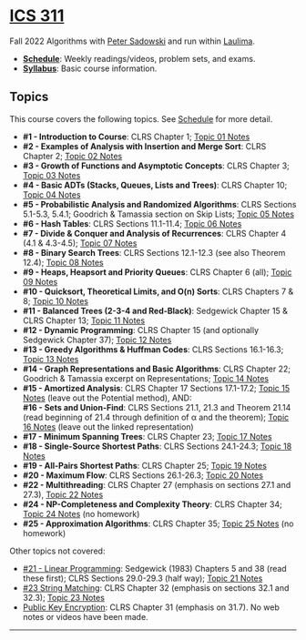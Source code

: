 <!--
# ICS 311 Fall 2021
* * *
-->

# [ICS 311](https://ics311.github.io/)

Fall 2022 Algorithms with [Peter Sadowski](http://www2.hawaii.edu/~psadow/) and run within [Laulima](https://laulima.hawaii.edu/portal/site/MAN.XLSICS311ps.202310). 


<!--## Contents -->

*   **[Schedule](schedule.md)**: Weekly readings/videos, problem sets, and exams.
*   **[Syllabus](syllabus.md)**: Basic course information.

<!--
*   [Topics](#topics)
*   [Problem Sets](#problems): List of active and planned problem sets.
*   [Exams](#exams): Planned exam dates
-->


## <a name="topics">Topics</a>

This course covers the following topics. See [Schedule](schedule.md) for more detail.

*   **#1 - Introduction to Course**: CLRS Chapter 1; [Topic 01 Notes](Notes/Topic-01.html)
*   **#2 - Examples of Analysis with Insertion and Merge Sort**: CLRS Chapter 2; [Topic 02 Notes](Notes/Topic-02.html)
*   **#3 - Growth of Functions and Asymptotic Concepts**: CLRS Chapter 3; [Topic 03 Notes](Notes/Topic-03.html)
*   **#4 - Basic ADTs (Stacks, Queues, Lists and Trees)**: CLRS Chapter 10; [Topic 04 Notes](Notes/Topic-04.html)
*   **#5 - Probabilistic Analysis and Randomized Algorithms**: CLRS Sections 5.1-5.3, 5.4.1; Goodrich & Tamassia section on Skip Lists; [Topic 05 Notes](Notes/Topic-05.html)
*   **#6 - Hash Tables**: CLRS Sections 11.1-11.4; [Topic 06 Notes](Notes/Topic-06.html)
*   **#7 - Divide & Conquer and Analysis of Recurrences**: CLRS Chapter 4 (4.1 & 4.3-4.5); [Topic 07 Notes](Notes/Topic-07.html)
*   **#8 - Binary Search Trees**: CLRS Sections 12.1-12.3 (see also Theorem 12.4); [Topic 08 Notes](Notes/Topic-08.html)
*   **#9 - Heaps, Heapsort and Priority Queues**: CLRS Chapter 6 (all); [Topic 09 Notes](Notes/Topic-09.html)
*   **#10 - Quicksort, Theoretical Limits, and O(n) Sorts**: CLRS Chapters 7 & 8; [Topic 10 Notes](Notes/Topic-10.html)
*   **#11 - Balanced Trees (2-3-4 and Red-Black)**: Sedgewick Chapter 15 & CLRS Chapter 13; [Topic 11 Notes](Notes/Topic-11.html)<!--Review of Mistakes on Midterm-->
*   **#12 - Dynamic Programming**: CLRS Chapter 15 (and optionally Sedgewick Chapter 37); [Topic 12 Notes](Notes/Topic-12.html)
*   **#13 - Greedy Algorithms & Huffman Codes**: CLRS Sections 16.1-16.3; [Topic 13 Notes](Notes/Topic-13.html)
*   **#14 - Graph Representations and Basic Algorithms**: CLRS Chapter 22; Goodrich & Tamassia excerpt on Representations; [Topic 14 Notes](Notes/Topic-14.html)
*   **#15 - Amortized Analysis**: CLRS Chapter 17 Sections 17.1-17.2; [Topic 15 Notes](Notes/Topic-15.html) (leave out the Potential method), AND:  
    **#16 - Sets and Union-Find**: CLRS Sections 21.1, 21.3 and Theorem 21.14 (read beginning of 21.4 through definition of α and the theorem); [Topic 16 Notes](Notes/Topic-16.html) (leave out the linked representation)
*   **#17 - Minimum Spanning Trees**: CLRS Chapter 23; [Topic 17 Notes](Notes/Topic-17.html)
*   **#18 - Single-Source Shortest Paths**: CLRS Sections 24.1-24.3; [Topic 18 Notes](Notes/Topic-18.html)
*   **#19 - All-Pairs Shortest Paths**: CLRS Chapter 25; [Topic 19 Notes](Notes/Topic-19.html)
*   **#20 - Maximum Flow**: CLRS Sections 26.1-26.3; [Topic 20 Notes](Notes/Topic-20.html)
*   **#22 - Multithreading**: CLRS Chapter 27 (emphasis on sections 27.1 and 27.3), [Topic 22 Notes](Notes/Topic-22.html)
*   **#24 - NP-Completeness and Complexity Theory**: CLRS Chapter 34; [Topic 24 Notes](Notes/Topic-24.html) (no homework)
*   **#25 - Approximation Algorithms**: CLRS Chapter 35; [Topic 25 Notes](Notes/Topic-25.html) (no homework) <!--Complexity Theory (continued)-->


Other topics not covered:

*   <u>#21 - Linear Programming</u>: Sedgewick (1983) Chapters 5 and 38 (read these first); CLRS Sections 29.0-29.3 (half way); [Topic 21 Notes](Notes/Topic-21.html)
*   <u>#23 String Matching</u>: CLRS Chapter 32 (emphasis on sections 32.1 and 32.3); [Topic 23 Notes](Notes/Topic-23.html)
*   <u>Public Key Encryption</u>: CLRS Chapter 31 (emphasis on 31.7). No web notes or videos have been made.
<!--*   <u>#25 - Approximation Algorithms</u>: CLRS Chapter 35; [Topic 25 Notes](Notes/Topic-25.html) (no homework)-->

* * *

<!--
## <a name="problems">Problem Sets</a>

Each problem set will be released in Laulima when they are assigned. At that time, you may find the actual problems as Google Doc templates in your section's Assignments folder.

*   **Problem Set #0** (Topic 1) due 23:55 (11:55 pm) Tuesday Aug 30
*   **Problem Set #1** (Topic 2) due 23:55 (11:55 pm) Tuesday September 6
*   **Problem Set #2** (Topics 3 & 4) due 23:55 (11:55 pm) Tuesday September 13
*   **Problem Set #3** (Topics 5 & 6) due 23:55 (11:55 pm) Tuesday September 20
*   **Problem Set #4** (Topics 7 & 8) due 23:55 (11:55 pm) Tuesday September 27
*   **Problem Set #5** (Topics 9 & 10A) due 23:55 (11:55 pm) Tuesday October 11
*   **Problem Set #6** (Topics 10B & 11) due 23:55 (11:55 pm) Tuesday Oct 18
*   **Problem Set #7** (Topics 12 & 13) due 23:55 (11:55 pm) Tuesday October 2
*   **Problem Set #8** (Topic 14) due 23:55 (11:55 pm) Wednesday November 2
*   **Problem Set #9** (Topics 15, 16 & 17) due 23:55 (11:55 pm) Wednesday November 9
*   **Problem Set #10** (Topics 18, 19, 20 & 22) due 23:55 (11:55 pm) Friday December 9

## <a name="exams">Exam Dates</a>

*   **Wednesday 10/05: Midterm 1** - Topics 1-8
*   **Wednesday 11/16: Midterm 2** - Topics 9-17
*   **[TBD](https://manoa.hawaii.edu/undergrad/schedule/final-exams/fall/): Final Exam** - Cumulative on all topics (1-20, 22, 24, & 25).
-->


